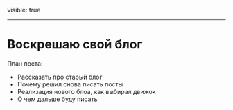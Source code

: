 visible: true

-----

# Воскрешаю свой блог

План поста:
- Рассказать про старый блог
- Почему решил снова писать посты
- Реализация нового блоа, как выбирал движок
- О чем дальше буду писать
